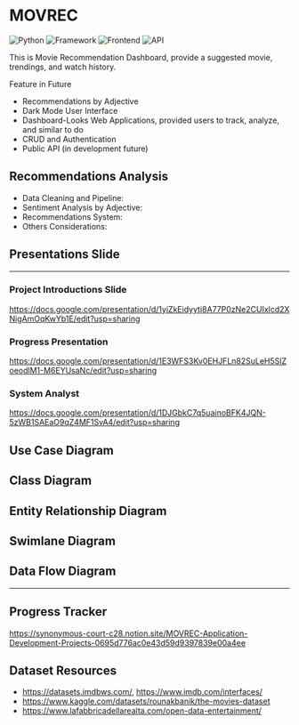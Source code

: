 # MOVREC
![Python](https://img.shields.io/badge/Python-3.10.6-blueviolet)     ![Framework](https://img.shields.io/badge/Framework-Flask-red) ![Frontend](https://img.shields.io/badge/Frontend-React-green) ![API](https://img.shields.io/badge/API-TMDB-fcba03)

This is Movie Recommendation Dashboard, provide a suggested movie, trendings, and watch history.

Feature in Future
- Recommendations by Adjective
- Dark Mode User Interface
- Dashboard-Looks Web Applications, provided users to track, analyze, and similar to do
- CRUD and Authentication
- Public API (in development future)

## Recommendations Analysis
- Data Cleaning and Pipeline: 
- Sentiment Analysis by Adjective:
- Recommendations System: 
- Others Considerations:  

## Presentations Slide
---
### Project Introductions Slide
https://docs.google.com/presentation/d/1yiZkEidyytj8A77P0zNe2CUIxlcd2XNigAmOqKwYb1E/edit?usp=sharing

### Progress Presentation
https://docs.google.com/presentation/d/1E3WFS3Kv0EHJFLn82SuLeH5SlZoeodlM1-M6EYUsaNc/edit?usp=sharing

### System Analyst
https://docs.google.com/presentation/d/1DJGbkC7q5uainoBFK4JQN-5zWB1SAEaO9qZ4MF1SvA4/edit?usp=sharing

## Use Case Diagram

## Class Diagram

## Entity Relationship Diagram

## Swimlane Diagram

## Data Flow Diagram

---
## Progress Tracker 
https://synonymous-court-c28.notion.site/MOVREC-Application-Development-Projects-0695d776ac0e43d59d9397839e00a4ee


## Dataset Resources
- https://datasets.imdbws.com/, https://www.imdb.com/interfaces/
- https://www.kaggle.com/datasets/rounakbanik/the-movies-dataset
- https://www.lafabbricadellarealta.com/open-data-entertainment/

